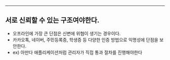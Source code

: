 ****
## 서로 신뢰할 수 있는 구조여야한다.


- 오프라인에 가장 큰 단점은 신변에 위협이 생기는 경우이다.
- 카카오톡, 네이버, 주민등록증, 학생증 등 다양한 인증 방법으로 익명성에 단점을 보안한다. 
- ex) 아만다 애플리케이션처럼 관리자가 직접 통과 절차를 진행해야한다